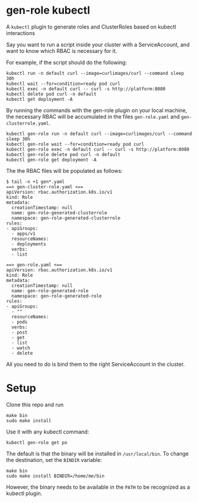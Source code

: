# gen-role kubectl

A `kubectl` plugin to generate roles and ClusterRoles based on kubectl interactions

Say you want to run a script inside your cluster with a ServiceAccount, and want to know which RBAC is necessary for it.

For example, if the script should do the following:

```
kubectl run -n default curl --image=curlimages/curl --command sleep 30h
kubectl wait --for=condition=ready pod curl
kubectl exec -n default curl -- curl -s http://platform:8080
kubectl delete pod curl -n default
kubectl get deployment -A
```

By running the commands with the gen-role plugin on your local machine, the necessary RBAC will be accumulated in the files `gen-role.yaml` and `gen-clusterrole.yaml`.

```
kubectl gen-role run -n default curl --image=curlimages/curl --command sleep 30h
kubectl gen-role wait --for=condition=ready pod curl
kubectl gen-role exec -n default curl -- curl -s http://platform:8080
kubectl gen-role delete pod curl -n default
kubectl gen-role get deployment -A
```

The the RBAC files will be populated as follows:

```
$ tail -n +1 gen*.yaml
==> gen-cluster-role.yaml <==
apiVersion: rbac.authorization.k8s.io/v1
kind: Role
metadata:
  creationTimestamp: null
  name: gen-role-generated-clusterrole
  namespace: gen-role-generated-clusterrole
rules:
- apiGroups:
  - apps/v1
  resourceNames:
  - deployments
  verbs:
  - list

==> gen-role.yaml <==
apiVersion: rbac.authorization.k8s.io/v1
kind: Role
metadata:
  creationTimestamp: null
  name: gen-role-generated-role
  namespace: gen-role-generated-role
rules:
- apiGroups:
  - ""
  resourceNames:
  - pods
  verbs:
  - post
  - get
  - list
  - watch
  - delete
```

All you need to do is bind them to the right ServiceAccount in the cluster.

# Setup

Clone this repo and run

```
make bin
sudo make install
```

Use it with any kubectl command:

```
kubectl gen-role get po
```

The default is that the binary will be installed in `/usr/local/bin`.
To change the destination, set the `BINDIR` variable:

```
make bin
sudo make install BINDIR=/home/me/bin
```

However, the binary needs to be available in the `PATH` to be recognized as a kubectl plugin.
